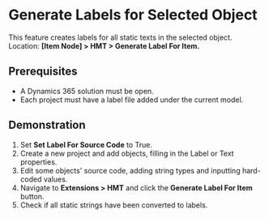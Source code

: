 # Generate Labels for Selected Object

This feature creates labels for all static texts in the selected object. Location: **[Item Node] > HMT > Generate Label For Item.**

## Prerequisites

- A Dynamics 365 solution must be open.
- Each project must have a label file added under the current model.

## Demonstration

1. Set **Set Label For Source Code** to True.
2. Create a new project and add objects, filling in the Label or Text properties.
3. Edit some objects' source code, adding string types and inputting hard-coded values.
4. Navigate to **Extensions > HMT** and click the **Generate Label For Item** button.
5. Check if all static strings have been converted to labels.